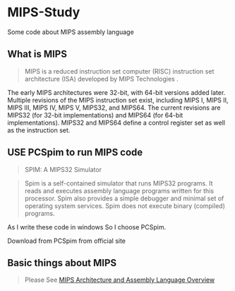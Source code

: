 # MIPS-Study
Some code about MIPS assembly language

## What is MIPS
> MIPS is a reduced instruction set computer (RISC) instruction set architecture (ISA) developed by MIPS Technologies . 

The early MIPS architectures were 32-bit, with 64-bit versions added later. Multiple revisions of the MIPS instruction set exist, including MIPS I, MIPS II, MIPS III, MIPS IV, MIPS V, MIPS32, and MIPS64. The current revisions are MIPS32 (for 32-bit implementations) and MIPS64 (for 64-bit implementations). MIPS32 and MIPS64 define a control register set as well as the instruction set.

## USE PCSpim to run MIPS code
> SPIM: A MIPS32 Simulator

> Spim is a self-contained simulator that runs MIPS32 programs. It reads and executes assembly language programs written for this processor. Spim also provides a simple debugger and minimal set of operating system services. Spim does not execute binary (compiled) programs.

As I write these code in windows So I choose PCSpim.

Download from PCSpim from official site

## Basic things about MIPS 

> Please See [MIPS Architecture and Assembly Language Overview](http://logos.cs.uic.edu/366/notes/mips%20quick%20tutorial.htm#IOSystemCalls)


